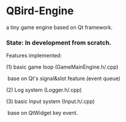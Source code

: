 # QBird-Engine
a tiny game engine based on Qt framework.

### State: In development from scratch.

Features implemented:

(1) basic game loop (GameMainEngine.h/.cpp)

​	base on Qt's signal&slot feature.(event queue)

(2) Log system (Logger.h/.cpp)

(3) basic Input system (Input.h/.cpp)

​	base on QtWidget key event.
